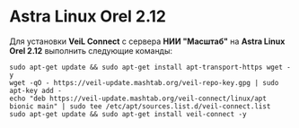 # Astra Linux Orel 2.12
Для установки **VeiL Connect** с сервера **НИИ "Масштаб"** на **Astra Linux Orel 2.12** выполнить следующие команды:

```
sudo apt-get update && sudo apt-get install apt-transport-https wget -y
wget -qO - https://veil-update.mashtab.org/veil-repo-key.gpg | sudo apt-key add -
echo "deb https://veil-update.mashtab.org/veil-connect/linux/apt bionic main" | sudo tee /etc/apt/sources.list.d/veil-connect.list
sudo apt-get update && sudo apt-get install veil-connect -y
```